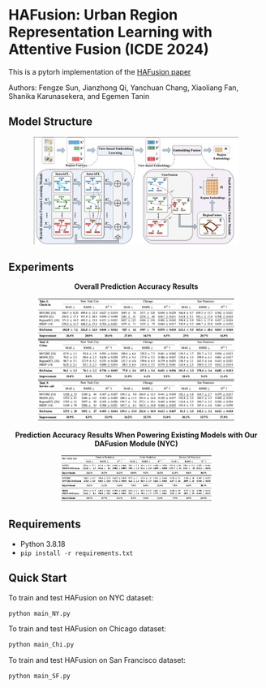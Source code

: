# HAFusion: Urban Region Representation Learning with Attentive Fusion (ICDE 2024)

This is a pytorh implementation of the [HAFusion paper](https://arxiv.org/abs/2312.04606)

Authors: Fengze Sun, Jianzhong Qi, Yanchuan Chang, Xiaoliang Fan, Shanika Karunasekera, and Egemen Tanin

## Model Structure
<p align="center">
    <img src="Images/model structure.png" style="max-width: 80%;" >
</p>

## Experiments
<p align="center"><strong>Overall Prediction Accuracy Results</strong></p>
<p align="center">
    <img src="Images/Experiment.png" style="max-width: 80%;"> 
</p>

<p align="center"><strong>Prediction Accuracy Results When Powering Existing Models with Our DAFusion Module (NYC)</strong></p>
<p align="center">
    <img src="Images/DAFusion.png" style="max-width: 60%;"> 
</p>

## Requirements
- Python 3.8.18
- `pip install -r requirements.txt`

## Quick Start
To train and test HAFusion on NYC dataset:

```bash
python main_NY.py
```

To train and test HAFusion on Chicago dataset:

```bash
python main_Chi.py
```

To train and test HAFusion on San Francisco dataset:

```bash
python main_SF.py
```